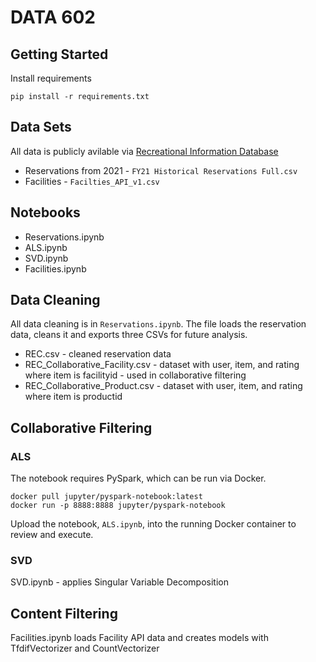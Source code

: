 # DATA 602

## Getting Started

Install requirements

```shell
pip install -r requirements.txt
```

## Data Sets

All data is publicly avilable via [Recreational Information Database](https://ridb.recreation.gov)

- Reservations from 2021 - `FY21 Historical Reservations Full.csv`
- Facilities - `Facilties_API_v1.csv`

## Notebooks

- Reservations.ipynb
- ALS.ipynb
- SVD.ipynb
- Facilities.ipynb

## Data Cleaning

All data cleaning is in `Reservations.ipynb`.  The file loads the reservation data, cleans it and exports three CSVs for future analysis.

- REC.csv - cleaned reservation data
- REC_Collaborative_Facility.csv - dataset with user, item, and rating where item is facilityid - used in collaborative filtering
- REC_Collaborative_Product.csv - dataset with user, item, and rating where item is productid

## Collaborative Filtering

### ALS

The notebook requires PySpark, which can be run via Docker.

```shell
docker pull jupyter/pyspark-notebook:latest
docker run -p 8888:8888 jupyter/pyspark-notebook
```

Upload the notebook, `ALS.ipynb`, into the running Docker container to review and execute.

### SVD

SVD.ipynb - applies Singular Variable Decomposition

## Content Filtering

Facilities.ipynb loads Facility API data and creates models with TfdifVectorizer and CountVectorizer